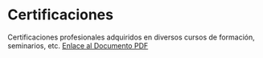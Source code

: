 # Certificaciones
Certificaciones profesionales adquiridos en diversos cursos de formación, seminarios, etc.
[Enlace al Documento PDF](CV.pdf)
